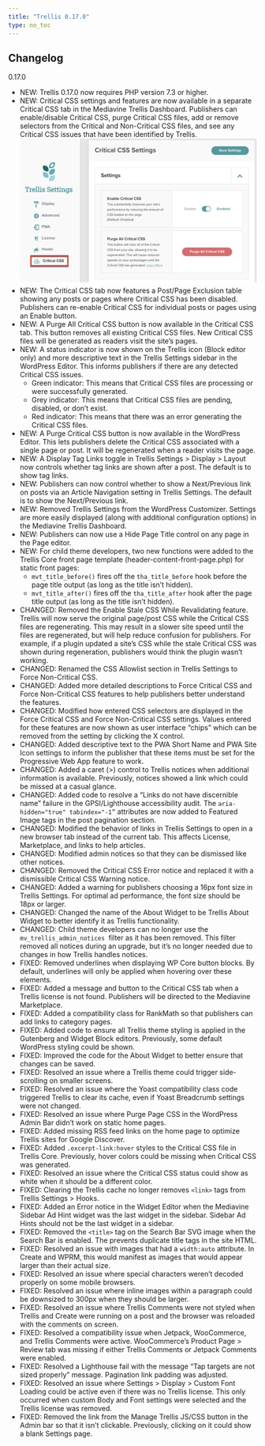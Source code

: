 ```yaml
---
title: "Trellis 0.17.0"
type: no_toc
---
```


## Changelog

0.17.0

- NEW: Trellis 0.17.0 now requires PHP version 7.3 or higher.
- NEW: Critical CSS settings and features are now available in a separate Critical CSS tab in the Mediavine Trellis Dashboard. Publishers can enable/disable Critical CSS, purge Critical CSS files, add or remove selectors from the Critical and Non-Critical CSS files, and see any Critical CSS issues that have been identified by Trellis. 
   ![image](trellis-0.17.0-settings-final-v2.png)
- NEW: The Critical CSS tab now features a Post/Page Exclusion table showing any posts or pages where Critical CSS has been disabled. Publishers can re-enable Critical CSS for individual posts or pages using an Enable button.
- NEW: A Purge All Critical CSS button is now available in the Critical CSS tab. This button removes all existing Critical CSS files. New Critical CSS files will be generated as readers visit the site’s pages.
- NEW: A status indicator is now shown on the Trellis icon (Block editor only) and more descriptive text in the Trellis Settings sidebar in the WordPress Editor. This informs publishers if there are any detected Critical CSS issues.
    - Green indicator: This means that Critical CSS files are processing or were successfully generated.
    - Grey indicator: This means that Critical CSS files are pending, disabled, or don’t exist.
    - Red indicator: This means that there was an error generating the Critical CSS files.
- NEW: A Purge Critical CSS button is now available in the WordPress Editor. This lets publishers delete the Critical CSS associated with a single page or post. It will be regenerated when a reader visits the page.
- NEW: A Display Tag Links toggle in Trellis Settings > Display > Layout now controls whether tag links are shown after a post. The default is to show tag links.
- NEW: Publishers can now control whether to show a Next/Previous link on posts via an Article Navigation setting in Trellis Settings. The default is to show the Next/Previous link.
- NEW: Removed Trellis Settings from the WordPress Customizer. Settings are more easily displayed (along with additional configuration options) in the Mediavine Trellis Dashboard.
- NEW: Publishers can now use a Hide Page Title control on any page in the Page editor.
- NEW: For child theme developers, two new functions were added to the Trellis Core front page template (header-content-front-page.php) for static front pages:
    - `mvt_title_before()` fires off the `tha_title_before` hook before the page title output (as long as the title isn’t hidden).
    - `mvt_title_after()` fires off the `tha_title_after` hook after the page title output (as long as the title isn’t hidden).
- CHANGED: Removed the Enable Stale CSS While Revalidating feature. Trellis will now serve the original page/post CSS while the Critical CSS files are regenerating. This may result in a slower site speed until the files are regenerated, but will help reduce confusion for publishers. For example, if a plugin updated a site’s CSS while the stale Critical CSS was shown during regeneration, publishers would think the plugin wasn’t working.
- CHANGED: Renamed the CSS Allowlist section in Trellis Settings to Force Non-Critical CSS.
- CHANGED: Added more detailed descriptions to Force Critical CSS and Force Non-Critical CSS features to help publishers better understand the features.
- CHANGED: Modified how entered CSS selectors are displayed in the Force Critical CSS and Force Non-Critical CSS settings. Values entered for these features are now shown as user interface “chips” which can be removed from the setting by clicking the X control.
- CHANGED: Added descriptive text to the PWA Short Name and PWA Site Icon settings to inform the publisher that these items must be set for the Progressive Web App feature to work.
- CHANGED: Added a caret (>) control to Trellis notices when additional information is available. Previously, notices showed a link which could be missed at a casual glance.
- CHANGED: Added code to resolve a “Links do not have discernible name” failure in the GPSI/Lighthouse accessibility audit. The `aria-hidden="true" tabindex="-1”` attributes are now added to Featured Image tags in the post pagination section.
- CHANGED: Modified the behavior of links in Trellis Settings to open in a new browser tab instead of the current tab. This affects License, Marketplace, and links to help articles.
- CHANGED: Modified admin notices so that they can be dismissed like other notices.
- CHANGED: Removed the Critical CSS Error notice and replaced it with a dismissible Critical CSS Warning notice.
- CHANGED: Added a warning for publishers choosing a 16px font size in Trellis Settings. For optimal ad performance, the font size should be 18px or larger.
- CHANGED: Changed the name of the About Widget to be Trellis About Widget to better identify it as Trellis functionality.
- CHANGED: Child theme developers can no longer use the `mv_trellis_admin_notices`
 filter as it has been removed. This filter removed all notices during an upgrade, but it’s no longer needed due to changes in how Trellis handles notices.
- FIXED: Removed underlines when displaying WP Core button blocks. By default, underlines will only be applied when hovering over these elements.
- FIXED: Added a message and button to the Critical CSS tab when a Trellis license is not found. Publishers will be directed to the Mediavine Marketplace.
- FIXED: Added a compatibility class for RankMath so that publishers can add links to category pages.
- FIXED: Added code to ensure all Trellis theme styling is applied in the Gutenberg and Widget Block editors. Previously, some default WordPress styling could be shown.
- FIXED: Improved the code for the About Widget to better ensure that changes can be saved.
- FIXED: Resolved an issue where a Trellis theme could trigger side-scrolling on smaller screens.
- FIXED: Resolved an issue where the Yoast compatibility class code triggered Trellis to clear its cache, even if Yoast Breadcrumb settings were not changed.
- FIXED: Resolved an issue where Purge Page CSS in the WordPress Admin Bar didn’t work on static home pages.
- FIXED: Added missing RSS feed links on the home page to optimize Trellis sites for Google Discover.
- FIXED: Added `.excerpt-link:hover` styles to the Critical CSS file in Trellis Core. Previously, hover colors could be missing when Critical CSS was generated.
- FIXED: Resolved an issue where the Critical CSS status could show as white when it should be a different color.
- FIXED: Clearing the Trellis cache no longer removes `<link>` tags from Trellis Settings > Hooks.
- FIXED: Added an Error notice in the Widget Editor when the Mediavine Sidebar Ad Hint widget was the last widget in the sidebar. Sidebar Ad Hints should not be the last widget in a sidebar.
- FIXED: Removed the `<title>` tag on the Search Bar SVG image when the Search Bar is enabled. The prevents duplicate title tags in the site HTML.
- FIXED: Resolved an issue with images that had a `width:auto` attribute. In Create and WPRM, this would manifest as images that would appear larger than their actual size.
- FIXED: Resolved an issue where special characters weren’t decoded properly on some mobile browsers.
- FIXED: Resolved an issue where inline images within a paragraph could be downsized to 300px when they should be larger.
- FIXED: Resolved an issue where Trellis Comments were not styled when Trellis and Create were running on a post and the browser was reloaded with the comments on screen.
- FIXED: Resolved a compatibility issue when Jetpack, WooCommerce, and Trellis Comments were active. WooCommerce’s Product Page > Review tab was missing if either Trellis Comments or Jetpack Comments were enabled.
- FIXED: Resolved a Lighthouse fail with the message “Tap targets are not sized properly” message. Pagination link padding was adjusted.
- FIXED: Resolved an issue where Settings > Display > Custom Font Loading could be active even if there was no Trellis license. This only occurred when custom Body and Font settings were selected and the Trellis license was removed.
- FIXED: Removed the link from the Manage Trellis JS/CSS button in the Admin bar so that it isn’t clickable. Previously, clicking on it could show a blank Settings page.